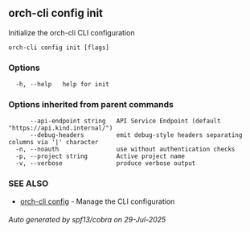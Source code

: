 ## orch-cli config init

Initialize the orch-cli CLI configuration

```
orch-cli config init [flags]
```

### Options

```
  -h, --help   help for init
```

### Options inherited from parent commands

```
      --api-endpoint string   API Service Endpoint (default "https://api.kind.internal/")
      --debug-headers         emit debug-style headers separating columns via '|' character
  -n, --noauth                use without authentication checks
  -p, --project string        Active project name
  -v, --verbose               produce verbose output
```

### SEE ALSO

* [orch-cli config](orch-cli_config.md)	 - Manage the CLI configuration

###### Auto generated by spf13/cobra on 29-Jul-2025
